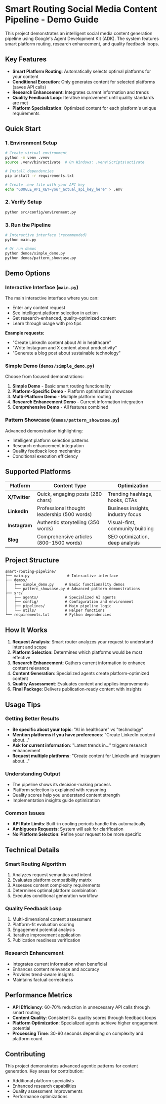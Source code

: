# Smart Routing Social Media Content Pipeline - Demo Guide

This project demonstrates an intelligent social media content generation pipeline using Google's Agent Development Kit (ADK). The system features smart platform routing, research enhancement, and quality feedback loops.

## Key Features

- **Smart Platform Routing**: Automatically selects optimal platforms for your content
- **Conditional Execution**: Only generates content for selected platforms (saves API calls)
- **Research Enhancement**: Integrates current information and trends
- **Quality Feedback Loop**: Iterative improvement until quality standards are met
- **Platform Specialization**: Optimized content for each platform's unique requirements

## Quick Start

### 1. Environment Setup

```bash
# Create virtual environment
python -m venv .venv
source .venv/bin/activate  # On Windows: .venv\Scripts\activate

# Install dependencies
pip install -r requirements.txt

# Create .env file with your API key
echo "GOOGLE_API_KEY=your_actual_api_key_here" > .env
```

### 2. Verify Setup

```bash
python src/config/environment.py
```

### 3. Run the Pipeline

```bash
# Interactive interface (recommended)
python main.py

# Or run demos
python demos/simple_demo.py
python demos/pattern_showcase.py
```

## Demo Options

### Interactive Interface (`main.py`)
The main interactive interface where you can:
- Enter any content request
- See intelligent platform selection in action
- Get research-enhanced, quality-optimized content
- Learn through usage with pro tips

**Example requests:**
- "Create LinkedIn content about AI in healthcare"
- "Write Instagram and X content about productivity"
- "Generate a blog post about sustainable technology"

### Simple Demo (`demos/simple_demo.py`)
Choose from focused demonstrations:
1. **Simple Demo** - Basic smart routing functionality
2. **Platform-Specific Demo** - Platform optimization showcase
3. **Multi-Platform Demo** - Multiple platform routing
4. **Research Enhancement Demo** - Current information integration
5. **Comprehensive Demo** - All features combined

### Pattern Showcase (`demos/pattern_showcase.py`)
Advanced demonstration highlighting:
- Intelligent platform selection patterns
- Research enhancement integration
- Quality feedback loop mechanics
- Conditional execution efficiency

## Supported Platforms

| Platform | Content Type | Optimization |
|----------|--------------|--------------|
| **X/Twitter** | Quick, engaging posts (280 chars) | Trending hashtags, hooks, CTAs |
| **LinkedIn** | Professional thought leadership (500 words) | Business insights, industry focus |
| **Instagram** | Authentic storytelling (350 words) | Visual-first, community building |
| **Blog** | Comprehensive articles (800-1500 words) | SEO optimization, deep analysis |

## Project Structure

```
smart-routing-pipeline/
├── main.py                 # Interactive interface
├── demos/
│   ├── simple_demo.py     # Basic functionality demos
│   └── pattern_showcase.py # Advanced pattern demonstrations
├── src/
│   ├── agents/            # Specialized AI agents
│   ├── config/            # Configuration and environment
│   ├── pipelines/         # Main pipeline logic
│   └── utils/             # Helper functions
└── requirements.txt       # Python dependencies
```

## How It Works

1. **Request Analysis**: Smart router analyzes your request to understand intent and scope
2. **Platform Selection**: Determines which platforms would be most effective
3. **Research Enhancement**: Gathers current information to enhance content relevance
4. **Content Generation**: Specialized agents create platform-optimized content
5. **Quality Assessment**: Evaluates content and applies improvements
6. **Final Package**: Delivers publication-ready content with insights

## Usage Tips

### Getting Better Results
- **Be specific about your topic**: "AI in healthcare" vs "technology"
- **Mention platforms if you have preferences**: "Create LinkedIn content about..."
- **Ask for current information**: "Latest trends in..." triggers research enhancement
- **Request multiple platforms**: "Create content for LinkedIn and Instagram about..."

### Understanding Output
- The pipeline shows its decision-making process
- Platform selection is explained with reasoning
- Quality scores help you understand content strength
- Implementation insights guide optimization

### Common Issues
- **API Rate Limits**: Built-in cooling periods handle this automatically
- **Ambiguous Requests**: System will ask for clarification
- **No Platform Selection**: Refine your request to be more specific

## Technical Details

### Smart Routing Algorithm
1. Analyzes request semantics and intent
2. Evaluates platform compatibility matrix
3. Assesses content complexity requirements
4. Determines optimal platform combination
5. Executes conditional generation workflow

### Quality Feedback Loop
1. Multi-dimensional content assessment
2. Platform-fit evaluation scoring
3. Engagement potential analysis
4. Iterative improvement application
5. Publication readiness verification

### Research Enhancement
- Integrates current information when beneficial
- Enhances content relevance and accuracy
- Provides trend-aware insights
- Maintains factual correctness

## Performance Metrics

- **API Efficiency**: 60-70% reduction in unnecessary API calls through smart routing
- **Content Quality**: Consistent 8+ quality scores through feedback loops
- **Platform Optimization**: Specialized agents achieve higher engagement potential
- **Processing Time**: 30-90 seconds depending on complexity and platform count

## Contributing

This project demonstrates advanced agentic patterns for content generation. Key areas for contribution:
- Additional platform specialists
- Enhanced research capabilities
- Quality assessment improvements
- Performance optimizations